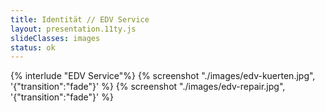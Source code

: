 ```yaml
---
title: Identität // EDV Service
layout: presentation.11ty.js
slideClasses: images
status: ok
---
```


{% interlude "EDV Service"%}
{% screenshot "./images/edv-kuerten.jpg", '{"transition":"fade"}' %}
{% screenshot "./images/edv-repair.jpg", '{"transition":"fade"}' %}
